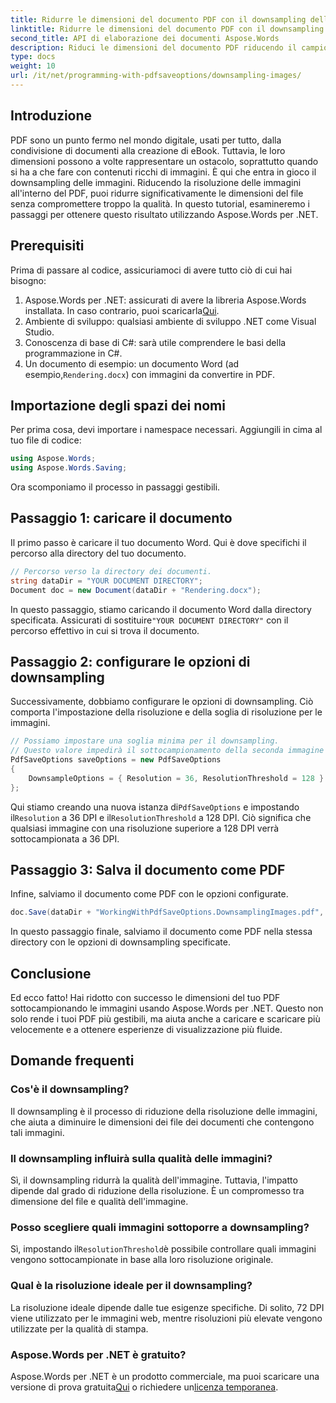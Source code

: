 ```yaml
---
title: Ridurre le dimensioni del documento PDF con il downsampling delle immagini
linktitle: Ridurre le dimensioni del documento PDF con il downsampling delle immagini
second_title: API di elaborazione dei documenti Aspose.Words
description: Riduci le dimensioni del documento PDF riducendo il campionamento delle immagini tramite Aspose.Words per .NET. Ottimizza i tuoi PDF per tempi di caricamento e download più rapidi.
type: docs
weight: 10
url: /it/net/programming-with-pdfsaveoptions/downsampling-images/
---
```

## Introduzione

PDF sono un punto fermo nel mondo digitale, usati per tutto, dalla condivisione di documenti alla creazione di eBook. Tuttavia, le loro dimensioni possono a volte rappresentare un ostacolo, soprattutto quando si ha a che fare con contenuti ricchi di immagini. È qui che entra in gioco il downsampling delle immagini. Riducendo la risoluzione delle immagini all'interno del PDF, puoi ridurre significativamente le dimensioni del file senza compromettere troppo la qualità. In questo tutorial, esamineremo i passaggi per ottenere questo risultato utilizzando Aspose.Words per .NET.

## Prerequisiti

Prima di passare al codice, assicuriamoci di avere tutto ciò di cui hai bisogno:

1.  Aspose.Words per .NET: assicurati di avere la libreria Aspose.Words installata. In caso contrario, puoi scaricarla[Qui](https://releases.aspose.com/words/net/).
2. Ambiente di sviluppo: qualsiasi ambiente di sviluppo .NET come Visual Studio.
3. Conoscenza di base di C#: sarà utile comprendere le basi della programmazione in C#.
4.  Un documento di esempio: un documento Word (ad esempio,`Rendering.docx`) con immagini da convertire in PDF.

## Importazione degli spazi dei nomi

Per prima cosa, devi importare i namespace necessari. Aggiungili in cima al tuo file di codice:

```csharp
using Aspose.Words;
using Aspose.Words.Saving;
```

Ora scomponiamo il processo in passaggi gestibili.

## Passaggio 1: caricare il documento

Il primo passo è caricare il tuo documento Word. Qui è dove specifichi il percorso alla directory del tuo documento.

```csharp
// Percorso verso la directory dei documenti.
string dataDir = "YOUR DOCUMENT DIRECTORY";
Document doc = new Document(dataDir + "Rendering.docx");
```

In questo passaggio, stiamo caricando il documento Word dalla directory specificata. Assicurati di sostituire`"YOUR DOCUMENT DIRECTORY"` con il percorso effettivo in cui si trova il documento.

## Passaggio 2: configurare le opzioni di downsampling

Successivamente, dobbiamo configurare le opzioni di downsampling. Ciò comporta l'impostazione della risoluzione e della soglia di risoluzione per le immagini.

```csharp
// Possiamo impostare una soglia minima per il downsampling.
// Questo valore impedirà il sottocampionamento della seconda immagine nel documento di input.
PdfSaveOptions saveOptions = new PdfSaveOptions
{
    DownsampleOptions = { Resolution = 36, ResolutionThreshold = 128 }
};
```

 Qui stiamo creando una nuova istanza di`PdfSaveOptions` e impostando il`Resolution` a 36 DPI e il`ResolutionThreshold` a 128 DPI. Ciò significa che qualsiasi immagine con una risoluzione superiore a 128 DPI verrà sottocampionata a 36 DPI.

## Passaggio 3: Salva il documento come PDF

Infine, salviamo il documento come PDF con le opzioni configurate.

```csharp
doc.Save(dataDir + "WorkingWithPdfSaveOptions.DownsamplingImages.pdf", saveOptions);
```

In questo passaggio finale, salviamo il documento come PDF nella stessa directory con le opzioni di downsampling specificate.

## Conclusione

Ed ecco fatto! Hai ridotto con successo le dimensioni del tuo PDF sottocampionando le immagini usando Aspose.Words per .NET. Questo non solo rende i tuoi PDF più gestibili, ma aiuta anche a caricare e scaricare più velocemente e a ottenere esperienze di visualizzazione più fluide.

## Domande frequenti

### Cos'è il downsampling?
Il downsampling è il processo di riduzione della risoluzione delle immagini, che aiuta a diminuire le dimensioni dei file dei documenti che contengono tali immagini.

### Il downsampling influirà sulla qualità delle immagini?
Sì, il downsampling ridurrà la qualità dell'immagine. Tuttavia, l'impatto dipende dal grado di riduzione della risoluzione. È un compromesso tra dimensione del file e qualità dell'immagine.

### Posso scegliere quali immagini sottoporre a downsampling?
 Sì, impostando il`ResolutionThreshold`è possibile controllare quali immagini vengono sottocampionate in base alla loro risoluzione originale.

### Qual è la risoluzione ideale per il downsampling?
La risoluzione ideale dipende dalle tue esigenze specifiche. Di solito, 72 DPI viene utilizzato per le immagini web, mentre risoluzioni più elevate vengono utilizzate per la qualità di stampa.

### Aspose.Words per .NET è gratuito?
 Aspose.Words per .NET è un prodotto commerciale, ma puoi scaricare una versione di prova gratuita[Qui](https://releases.aspose.com/) o richiedere un[licenza temporanea](https://purchase.aspose.com/temporary-license/).